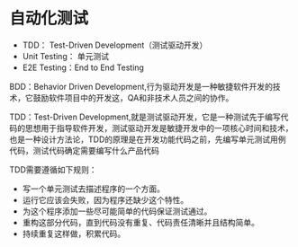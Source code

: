 # 自动化测试

- TDD： Test-Driven Development（测试驱动开发）
- Unit Testing： 单元测试
- E2E Testing：End to End Testing


BDD：Behavior Driven Development,行为驱动开发是一种敏捷软件开发的技术，它鼓励软件项目中的开发这，QA和非技术人员之间的协作。

TDD：Test-Driven Development,就是测试驱动开发，它是一种测试先于编写代码的思想用于指导软件开发，测试驱动开发是敏捷开发中的一项核心时间和技术，也是一种设计方法论，TDD的原理是在开发功能代码之前，先编写单元测试用例代码，测试代码确定需要编写什么产品代码


TDD需要遵循如下规则：

- 写一个单元测试去描述程序的一个方面。
- 运行它应该会失败，因为程序还缺少这个特性。
- 为这个程序添加一些尽可能简单的代码保证测试通过。
- 重构这部分代码，直到代码没有重复、代码责任清晰并且结构简单。
- 持续重复这样做，积累代码。

